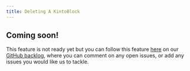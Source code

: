 ```yaml
---
title: Deleting A KintoBlock
---
```


## Coming soon!

This feature is not ready yet but you can follow this feature [here](https://github.com/kintohub/backlog/issues/10) on our [GitHub backlog](https://github.com/kintohub/backlog), where you can comment on any open issues, or add any issues you would like us to tackle.
